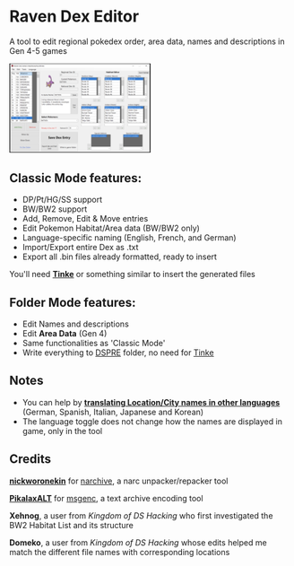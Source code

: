 # Raven Dex Editor

A tool to edit regional pokedex order, area data, names and descriptions in Gen 4-5 games

<img src="RDE1.3.png" width=50% height=50%>

## Classic Mode features:
* DP/Pt/HG/SS support
* BW/BW2 support
* Add, Remove, Edit & Move entries
* Edit Pokemon Habitat/Area data (BW/BW2 only)
* Language-specific naming (English, French, and German)
* Import/Export entire Dex as .txt
* Export all .bin files already formatted, ready to insert

You'll need **[Tinke](https://github.com/pleonex/tinke)** or something similar to insert the generated files

## Folder Mode features:
* Edit Names and descriptions
* Edit <b>Area Data</b> (Gen 4)
* Same functionalities as 'Classic Mode'
* Write everything to <a href=https://github.com/AdAstra-LD/DS-Pokemon-Rom-Editor>DSPRE</a> folder, no need for [Tinke](https://github.com/pleonex/tinke)

## Notes
* You can help by <a href ="https://github.com/RavenDS/dex-editor/tree/main/Translation%20NEEDED"><b>translating Location/City names in other languages</b></a> (German, Spanish, Italian, Japanese and Korean)
* The language toggle does not change how the names are displayed in game, only in the tool

## Credits
<b><a href="https://github.com/nickworonekin">nickworonekin</a></b> for <a href="https://github.com/nickworonekin/narchive">narchive</a>, a narc unpacker/repacker tool

<b><a href="https://github.com/PikalaxALT">PikalaxALT</a></b> for <a href="https://github.com/pret/pokeheartgold/tree/master/tools/msgenc">msgenc</a>, a text archive encoding tool

<b>Xehnog</b>, a user from <i>Kingdom of DS Hacking</i> who first investigated the BW2 Habitat List and its structure

<b>Domeko</b>, a user from <i>Kingdom of DS Hacking</i> whose edits helped me match the different file names with corresponding locations





